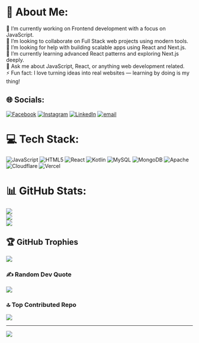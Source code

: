 # 💫 About Me:
🔭 I’m currently working on Frontend development with a focus on JavaScript.<br>
👯 I’m looking to collaborate on Full Stack web projects using modern tools.<br>
🤝 I’m looking for help with building scalable apps using React and Next.js.<br>
🌱 I’m currently learning advanced React patterns and exploring Next.js deeply.<br>
💬 Ask me about JavaScript, React, or anything web development related.<br>
⚡ Fun fact: I love turning ideas into real websites — learning by doing is my thing!



## 🌐 Socials:
[![Facebook](https://img.shields.io/badge/Facebook-%231877F2.svg?logo=Facebook&logoColor=white)](https://facebook.com/GurungBeeshow) [![Instagram](https://img.shields.io/badge/Instagram-%23E4405F.svg?logo=Instagram&logoColor=white)](https://instagram.com/beeshow_11) [![LinkedIn](https://img.shields.io/badge/LinkedIn-%230077B5.svg?logo=linkedin&logoColor=white)](https://linkedin.com/in/bishwa-gurung-b667b321a) [![email](https://img.shields.io/badge/Email-D14836?logo=gmail&logoColor=white)](mailto:gurungbishwa911@gmail.com) 

# 💻 Tech Stack:
![JavaScript](https://img.shields.io/badge/javascript-%23323330.svg?style=for-the-badge&logo=javascript&logoColor=%23F7DF1E) ![HTML5](https://img.shields.io/badge/html5-%23E34F26.svg?style=for-the-badge&logo=html5&logoColor=white) ![React](https://img.shields.io/badge/react-%2320232a.svg?style=for-the-badge&logo=react&logoColor=%2361DAFB) ![Kotlin](https://img.shields.io/badge/kotlin-%237F52FF.svg?style=for-the-badge&logo=kotlin&logoColor=white) ![MySQL](https://img.shields.io/badge/mysql-4479A1.svg?style=for-the-badge&logo=mysql&logoColor=white) ![MongoDB](https://img.shields.io/badge/MongoDB-%234ea94b.svg?style=for-the-badge&logo=mongodb&logoColor=white) ![Apache](https://img.shields.io/badge/apache-%23D42029.svg?style=for-the-badge&logo=apache&logoColor=white) ![Cloudflare](https://img.shields.io/badge/Cloudflare-F38020?style=for-the-badge&logo=Cloudflare&logoColor=white) ![Vercel](https://img.shields.io/badge/vercel-%23000000.svg?style=for-the-badge&logo=vercel&logoColor=white)
# 📊 GitHub Stats:
![](https://github-readme-stats.vercel.app/api?username=HavocXgrg&theme=dark&hide_border=false&include_all_commits=true&count_private=true)<br/>
![](https://nirzak-streak-stats.vercel.app/?user=HavocXgrg&theme=dark&hide_border=false)<br/>
![](https://github-readme-stats.vercel.app/api/top-langs/?username=HavocXgrg&theme=dark&hide_border=false&include_all_commits=true&count_private=true&layout=compact)

## 🏆 GitHub Trophies
![](https://github-profile-trophy.vercel.app/?username=HavocXgrg&theme=radical&no-frame=false&no-bg=true&margin-w=4)

### ✍️ Random Dev Quote
![](https://quotes-github-readme.vercel.app/api?type=horizontal&theme=radical)

### 🔝 Top Contributed Repo
![](https://github-contributor-stats.vercel.app/api?username=HavocXgrg&limit=5&theme=dark&combine_all_yearly_contributions=true)

---
[![](https://visitcount.itsvg.in/api?id=HavocXgrg&icon=0&color=0)](https://visitcount.itsvg.in)

<!-- Proudly created with GPRM ( https://gprm.itsvg.in ) -->
